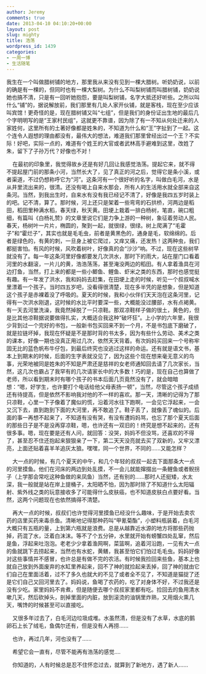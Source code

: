 ```yaml
---
author: Jeremy
comments: true
date: 2013-04-10 04:10:20+00:00
layout: post
slug: mighty
title: 浩荡
wordpress_id: 1439
categories:
- 一周一博
- 生活随笔
---
```




我生在一个叫做腊树铺的地方，那里我从来没有见到一棵大腊树。听奶奶说，以前的确是有一棵的，但同时也有一棵大梨树。为什么不叫梨树铺而叫腊树铺，奶奶说她也搞不清，只是有一回听她抱怨，要是叫梨树铺，名字大抵还好听些。之所以叫什么“铺”的，据说解放前，我们那里有几处人家开伙铺，就是客栈，现在至少应该叫宾馆！更奇怪的是，现在腊树铺又叫“七组”，但是我们的身份证出生地的最后几个字明明写的是“王家村民组”，这就更不靠谱，因为除了有一不知从何处迁来的人家姓何，这里所有的土著好像都是姓朱的，不知道为什么和“王”字扯到了一起。这个连令人遐想的理由都没有，最伟大的想法，难道我们那里曾经出过一个王？不实际！好吧，实际一点的，难道有个姓王的大官或者武林高手避难到这里，改姓了朱，留下了子孙万代？好像也不对！

    在最初的印象里，我觉得故乡还是有好几回让我感觉浩荡。提起它来，就不得不提起屋门前的那条小河，当然长大了，见了真正的河之后，觉得它是条小溪，或者渠道，不过仍想称呼它为“河”。这条河有一个很好听的名字，叫做白毛河，水是从井里流出来的，很清。还没有喝上自来水那会，所有人的生活用水就全部来自这条河。当然，到我出生时，自来水有没有我已经记不清了，好像是我四五岁时装上的吧。记不清，算了。那时候，河上还只是架着一些弯弯的石拱桥，河两边是稻田，稻田里种满水稻，春天绿，秋天黄。田埂上栽着一排白杨树，笔直，碗口粗细，有篇叫《白杨礼赞》的文章里说它们是力争上游的一种树，象征着劳动人民。春天，杨树叶一片片，椭圆的，聚到一起，就很绿，很绿。树上爬满了“毛霍子”和“霍烂子”，其实也就是毛毛虫，前者是黄黑色的，通身是毛，软绵绵的。后者是绿色的，有黄的刺，一旦身上被它爬过，又痒又痛，还发热！这两种虫，我们都挺害怕。有风的时候，风吹着树叶，好像真的会“沙沙”响。不过，现在这些树早就没有了。每一年这条河里好像都要发几次洪水，那时下的雨大，站在屋门口看着河里的水翻滚，一片儿的黄，浩浩荡荡，甚至淹没两边的稻田。有人拿着渔具在河边打鱼，当然，打上来的都是一些小鲫鱼、鲤鱼、虾米之类的东西，那时也感觉挺有趣。有一年发了洪水，我和妈妈去赶集，在田埂上走的时候，听见一个叔叔喊水里漂着一个孩子。当时四五岁吧，没看得很清楚，现在多半凭的是想象，但是知道这个孩子是赤裸着没了呼吸的。夏天的时候，我和小伙伴们天天泡在这条河里，记得有一次洪水刚退，这时候的水比平时要深一些，大概能没过腰部，水有点褐黄。有一天去河里洗澡，我竟然掉脱了一只凉鞋。那双凉鞋样子做的很土，黄色的，但是比其他凉鞋据说要做得扎实，大概适合我这种“破坏狂”。上小学的六年里，我很少背到过一个完好的书包，一般新书包买回来不到一个月，不是书包底下磨破了，就是拉链坏掉，我现在怀疑是不是那时背的书太多，因为有些什么劳动、美术之类的课本，好像一期也没真正用过几次，依然天天背着。有次妈妈买回来一个号称牢固无比的蓝色帆布牛仔包，到最后终究也没逃过这样的命运。还有就是语文书，基本上到期末的时候，后面的生字表就没见了，因为这些个现在想来毫无意义的鸟事，光荣地被同是姓朱的不知是严肃还是慈祥的女老师通知回去请了几次家长，当然，这几次也霸占了我罕有的几次请家长中的大多数！巧的是，现在自己也算做了老师，所以看到期末时有哪个孩子的书本后面几页竟然没有了，就会暗暗想：“嗯，好学生，也许要打个电话给他父母表扬一顿”，当然，尽管这个孩子成绩还有待提高，但是依然不影响我对他的不一样的喜欢。那一天，清晰的记得为了那只凉鞋，心里一下子像着了魔似的慌，沿着河水往下跑啊，一会见它浮起来，一会又沉下去，直到跑到下面的大河里，再不敢追了。鞋子丢了，就像丢了魂似的。后面的事一再想不起来了，不知道有没有哭，有没有遭妈妈骂，也忘了那个夏天后面的那些日子是不是没再穿凉鞋，嗯，也许还有一双旧的！终究是想不起来的，还有很多事。嗯，现在要是还有人问，就回答：没哭，妈妈不但没骂，还喜欢的不得了，甚至忍不住还抱起来狠狠亲了一下，第二天天没亮就去买了双新的，又牢又漂亮，上面还贴着喜羊羊追灰太狼。嘿嘿，同一个世界，不同的......又能怎样？

    大一点的时候，有几个夏天的中午，和几个年轻的叔叔一起去下面那条大一点的河里摸鱼。他们在河床的两边到处乱摸，不一会儿就能撺掇出一条鲤鱼或者鲵拐子（上学那会常吃这种鱼做的来凤鱼）当然，还有别的......那时人还挺矮，水太深，我一般就是站在岸上提桶子，太阳晒不怕，因为那时除了不知道什么太阳辐射、紫外线之类的玩意接收多了可能得什么皮肤癌，也不知道皮肤白点要好看。当然，这两个问题现在也依然搞得不清楚。

    再大一点的时候，叔叔们也许觉得河里摸鱼已经没什么趣味，于是开始去卖农药的店里买药来毒杀鱼。清晰地记得那种药叫“甲氰菊酯”，小塑料瓶装着，白毛河大概只有五瓶的量，上到第六瓶就是浪费。总是从越靠近水源的地方将那些药抛掉，药混了水，泛着白沫沫。等不了个五分钟，水里就开始有螃蟹四处乱窜，然后是鱼，浮起来吐泡泡。老老少少拿着渔网啊，菜篮啊，追着河沿跑，一见有大一点的鱼就跳下去捞起来，当然也有水蛇，黄鳝，我甚至怕它们怕过毛毛虫。妈妈好像对这些事情并不感冒，也许总是有做不完的农活。有时候我捡回来些鱼，基本上也就自己放到外面废弃的水缸里养起来，回不了神的就捡起来丢掉，回了神的就由它们自己在里面活着，过不了多久也就大的不见了或者全不见了，不知道是猫捉了还是它们自己又回河里去了。妈妈说，鱼喝了农药的，吃了对身体不好，不过我还是没有少吃。家里妈妈不肯煮，但是随便去哪个叔叔家里都有吃。捡回去的鱼用清水嗽几天，然后砍掉头，剖掉里面的内脏，放到滚烫的油锅里炸熟，又用烟火熏几天，嘴馋的时候甚至可以直接吃。

    又很多年过去了，白毛河边垃圾成堆。水虽然清，但是没有了水草，水底的鹅卵石上长了绒毛，鱼偶尔还有，但是没有人再捞......

    也许，再过几年，河也没有了......

    希望它会一直有，尽管不能再有浩荡的感觉....

    你知道的，人有时候总是忍不住怀恋过去，就算到了新地方，遇了新人......


